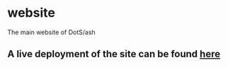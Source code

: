 # website
The main website of DotS/ash

## A live deployment of the site can be found [here](http://ecstatic-kirch-80d8cc.bitballoon.com/)

